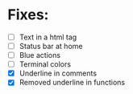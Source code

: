 # Fixes:
- [ ] Text in a html tag
- [ ] Status bar at home
- [ ] Blue actions
- [ ] Terminal colors
- [x] Underline in comments 
- [x] Removed underline in functions 